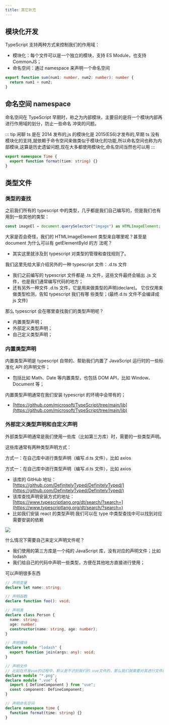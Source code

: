 ```yaml
---
title: 其它补充
---
```


## 模块化开发

TypeScript 支持两种方式来控制我们的作用域：

- 模块化：每个文件可以是一个独立的模块，支持 ES Module，也支持 CommonJS；
- 命名空间：通过 namespace 来声明一个命名空间

```ts
export function sum(num1: number, num2: number): number {
  return num1 + num2;
}
```

## 命名空间 namespace

命名空间在 TypeScript 早期时，称之为内部模块，主要目的是将一个模块内部再进行作用域的划分，防止一些命名
冲突的问题。

::: tip 闲聊
ts 是在 2014 发布的,js 的模块化是 2015(ES6)才发布的,早期 ts 没有模块化的支持,就依赖于命令空间来做类似于模块化的功能,所以命名空间也称为内部模块,这算是历史遗留问题,现在大多都使用模块化,命名空间当然也可以用
:::

```ts
export namespace Time {
  export function format(tiem: string) {}
}
```

## 类型文件

### 类型的查找

之前我们所有的 typescript 中的类型，几乎都是我们自己编写的，但是我们也有用到一些其他的类型：

```ts
const imageEl = document.querySelector("imgage") as HTMLImageElement;
```

大家是否会奇怪，我们的 HTMLImageElement 类型来自哪里呢？甚至是 document 为什么可以有 getElementById 的方
法呢？

- 其实这里就涉及到 typescript 对类型的管理和查找规则了。

我们这里先给大家介绍另外的一种 typescript 文件：.d.ts 文件

- 我们之前编写的 typescript 文件都是 .ts 文件，这些文件最终会输出 .js 文件，也是我们通常编写代码的地方；
- 还有另外一种文件 .d.ts 文件，它是用来做类型的声明(declare)。 它仅仅用来做类型检测，告知 typescript 我们有哪
  些类型；(最终.d.ts 文件不会编译成 js 文件)

那么 typescript 会在哪里查找我们的类型声明呢？

- 内置类型声明；
- 外部定义类型声明；
- 自己定义类型声明；

### 内置类型声明

内置类型声明是 typescript 自带的、帮助我们内置了 JavaScript 运行时的一些标准化 API 的声明文件；

- 包括比如 Math、Date 等内置类型，也包括 DOM API，比如 Window、Document 等；

内置类型声明通常在我们安装 typescript 的环境中会带有的；

- [https://github.com/microsoft/TypeScript/tree/main/lib](https://github.com/microsoft/TypeScript/tree/main/lib)

### 外部定义类型声明和自定义声明

外部类型声明通常是我们使用一些库（比如第三方库）时，需要的一些类型声明。

这些库通常有两种类型声明方式：

方式一：在自己库中进行类型声明（编写.d.ts 文件），比如 axios

方式一：在自己库中进行类型声明（编写.d.ts 文件），比如 axios

- 该库的 GitHub 地址：[https://github.com/DefinitelyTyped/DefinitelyTyped/](https://github.com/DefinitelyTyped/DefinitelyTyped/)
- 该库查找声明安装方式的地址：[https://www.typescriptlang.org/dt/search/?search=](https://www.typescriptlang.org/dt/search/?search=)
- 比如我们安装 react 的类型声明:我们可以在 type 中类型查找中可以找到对应需要安装的依赖

![](/type-script/17.png)

什么情况下需要自己来定义声明文件呢？

- 我们使用的第三方库是一个纯的 JavaScript 库，没有对应的声明文件；比如 lodash
- 我们给自己的代码中声明一些类型，方便在其他地方直接进行使用；

可以声明很多东西

```ts
// 声明变量
declare let name: string;

// 声明函数
declare function foo(): void;

// 声明类
declare class Person {
  name: string;
  age: number;
  constructor(name: string, age: number);
}

// 声明模块
declare module "lodash" {
  export function join(args: any): void;
}

// 声明文件
// 比如在开发vue的过程中，默认是不识别我们的.vue文件的，那么我们就需要对其进行文件的声明；
declare module "*.png";
declare module ".vue" {
  import { DefineComponent } from "vue";
  const component: DefineComponent;
}

// 声明命名空间
declare namespace time {
  function format(time: string) {}
}
```
